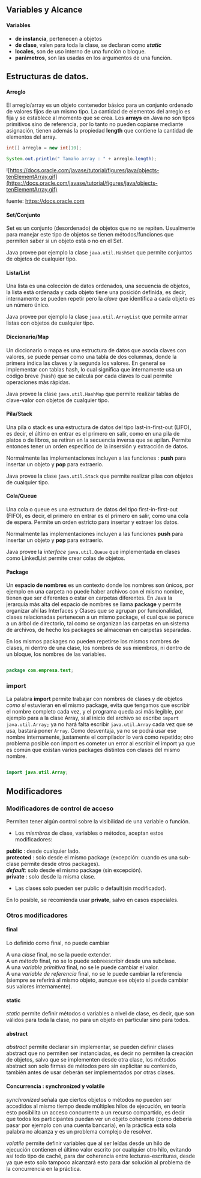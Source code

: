 ## Variables y Alcance

#### Variables 
  - **de instancia**, pertenecen a objetos  
  - **de clase**, valen para toda la clase, se declaran como ***static***  
  - **locales**, son de uso interno de una función o bloque.  
  - **parámetros**, son las usadas en los argumentos de una función.  


## Estructuras de datos.


#### Arreglo

El arreglo/array es un objeto contenedor básico para un conjunto ordenado de valores fijos de un mismo tipo. La cantidad de elementos del arreglo es fija y se establece al momento que se crea. Los **arrays** en Java no son tipos primitivos sino de referencia, por lo tanto no pueden copiarse mediante asignación, tienen además la propiedad **length** que contiene la cantidad de elementos del array.


```Java
int[] arreglo = new int[10];

System.out.println(" Tamaño array : " + arreglo.length);
```

![https://docs.oracle.com/javase/tutorial/figures/java/objects-tenElementArray.gif](https://docs.oracle.com/javase/tutorial/figures/java/objects-tenElementArray.gif)

fuente: https://docs.oracle.com

#### Set/Conjunto
Set es un conjunto (desordenado) de objetos que no se repiten. Usualmente para manejar este tipo de objetos se tienen métodos/funciones que permiten saber si un objeto está o no en el Set.

Java provee por ejemplo la clase ```java.util.HashSet``` que permite conjuntos de objetos de cualquier tipo.

#### Lista/List
Una lista es una colección de datos ordenados, una secuencia de objetos, la lista está ordenada y cada objeto tiene una posición definida, es decir, internamente se pueden repetir pero la *clave* que identifica a cada objeto es un número único.

Java provee por ejemplo la clase ```java.util.ArrayList``` que permite armar listas con objetos de cualquier tipo.

#### Diccionario/Map 
Un diccionario o mapa es una estructura de datos que asocia claves con valores, se puede pensar como una tabla de dos columnas, donde la primera indica las claves y la segunda los valores. En general se implementar con tablas hash, lo cual significa que internamente usa un código breve (hash) que se calcula por cada claves lo cual permite operaciones más rápidas.

Java provee la clase ```java.util.HashMap``` que permite realizar tablas de clave-valor con objetos de cualquier tipo.

#### Pila/Stack
Una pila o stack es una estructura de datos del tipo last-in-first-out (LIFO), es decir, el último en entrar es el primero en salir, como en una pila de platos o de libros, se retiran en la secuencia inversa que se apilan. Permite entonces tener un orden específico de la insersión y extracción de datos. 

Normalmente las implementaciones incluyen a las funciones : **push** para insertar un objeto y **pop** para extraerlo.

Java provee la clase ```java.util.Stack``` que permite realizar pilas con objetos de cualquier tipo.

#### Cola/Queue

Una cola o queue es una estructura de datos del tipo first-in-first-out (FIFO), es decir, el primero en entrar es el primero en salir, como una cola de espera. Permite un orden estricto para insertar y extraer los datos. 

Normalmente las implementaciones incluyen a las funciones **push** para insertar un objeto y **pop** para extraerlo.

Java provee la *interface* ```java.util.Queue``` que implementada en clases como LinkedList permite crear colas de objetos.


#### Package

Un **espacio de nombres** es un contexto donde los nombres son únicos, por ejemplo en una carpeta no puede haber archivos con el mismo nombre, tienen que ser diferentes o estar en carpetas diferentes. En Java la jerarquía más alta del espacio de nombres se llama **package** y permite organizar ahí las Interfaces y Clases que se agrupan por funcionalidad, clases relacionadas pertenecen a un mismo package, el cual que se parece a un árbol de directorio, tal como se organizan las carpetas en un sistema de archivos, de hecho los packages se almacenan en carpetas separadas.

En los mismos packages no pueden repetirse los mismos nombres de clases, ni dentro de una clase, los nombres de sus miembros, ni dentro de un bloque, los nombres de las variables.

```Java

package com.empresa.test;

```

### import

La palabra **import** permite trabajar con nombres de clases y de objetos *como si* estuvieran en el mismo package, evita que tengamos que escribir el nombre completo cada vez, y el programa queda así más legible, por ejemplo para a la clase Array, si al inicio del archivo se escribe ```import java.util.Array;``` ya no hará falta escribir ```java.util.Array``` cada vez que se usa, bastará poner ```Array```. Como desventaja, ya no se podrá usar ese nombre internamente, justamente el compilador lo verá como repetido; otro problema posible con import es cometer un error al escribir el import ya que es común que existan varios packages distintos con clases del mismo nombre.

```Java

import java.util.Array;

```


## Modificadores

### Modificadores de control de acceso

Permiten tener algún control sobre la visibilidad de una variable o función.

- Los *miembros* de clase, variables o métodos, aceptan estos modificadores:

**public**    : desde cualquier lado.  
**protected** : solo desde el mismo package (excepción: cuando es una sub-clase permite desde otros packages).  
***default***: solo desde el mismo package (sin excepción).  
**private**   : solo desde la misma clase.  

- Las clases solo pueden ser public o default(sin modificador).

En lo posible, se recomienda usar **private**, salvo en casos especiales.

### Otros modificadores 

#### final
Lo definido como final, no puede cambiar  

A una *clase* final, no se la puede extender.  
A un *método* final, no se lo puede sobreescribir desde una subclase.  
A una *variable primitiva* final, no se le puede cambiar el valor.  
A una *variable de referencia* final, no se le puede cambiar la referencia (siempre se referirá al mismo objeto, aunque ese objeto sí pueda cambiar sus valores internamente).  

#### static
*static* permite definir métodos o variables a nivel de clase, es decir, que son válidos para toda la clase, no para un objeto en particular sino para todos.

#### abstract
*abstract* permite declarar sin implementar, se pueden definir clases abstract que no permiten ser instanciadas, es decir no permiten la creación de objetos, salvo que se implementen desde otra clase,  los métodos abstract son solo firmas de métodos pero sin explicitar su contenido, también antes de usar deberán ser implementados por otras clases.

#### Concurrencia : synchronized y volatile
*synchronized* señala que ciertos objetos o métodos no pueden ser accedidos al mismo tiempo desde múltiples hilos de ejecución, en teoría esto posibilita un acceso concurrente a un recurso compartido, es decir que todos los participantes puedan ver un objeto coherente (como debería pasar por ejemplo con una cuenta bancaria), en la práctica esta sola palabra no alcanza y es un problema complejo de resolver.

*volatile* permite definir variables que al ser leídas desde un hilo de ejecución contienen el último valor escrito por cualquier otro hilo, evitando así todo tipo de caché, para dar coherencia entre lecturas-escrituras, desde ya que esto solo tampoco alcanzará esto para dar solución al problema de la concurrencia en la práctica.

